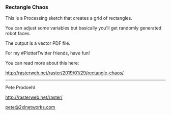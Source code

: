 ### Rectangle Chaos

This is a Processing sketch that creates a grid of rectangles.

You can adjust some variables but basically you'll get randomly generated robot faces.

The output is a vector PDF file.

For my #PlotterTwitter friends, have fun!

You can read more about this here:

  http://rasterweb.net/raster/2019/01/29/rectangle-chaos/

---

Pete Prodoehl

<http://rasterweb.net/raster/>

<pete@2xlnetworks.com>

